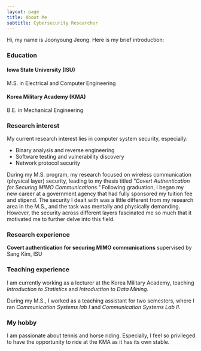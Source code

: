```yaml
---
layout: page
title: About Me
subtitle: Cybersecurity Researcher
---
```


Hi, my name is Joonyoung Jeong. Here is my brief introduction:

### Education

#### Iowa State University (ISU)
M.S. in Electrical and Computer Engineering
#### Korea Military Academy (KMA)
B.E. in Mechanical Engineering

### Research interest
My current research interest lies in computer system security, especially:
- Binary analysis and reverse engineering
- Software testing and vulnerability discovery
- Network protocol security

During my M.S. program, my research focused on wireless communication (physical layer) security, leading to my thesis titled _"Covert Authentication for Securing MIMO Communications."_ Following graduation, I began my new career at a government agency that had fully sponsored my tuition fee and stipend. The security I dealt with was a little different from my research area in the M.S., and the task was mentally and physically demanding. However, the security across different layers fascinated me so much that it motivated me to further delve into this field. 

### Research experience
**Covert authentication for securing MIMO communications** supervised by Sang Kim, ISU

### Teaching experience
I am currently working as a lecturer at the Korea Military Academy, teaching _Introduction to Statistics_ and _Introduction to Data Mining_. 

During my M.S., I worked as a teaching assistant for two semesters, where I ran _Communication Systems lab I_ and _Communication Systems Lab II_. 


### My hobby

I am passionate about tennis and horse riding. Especially, I feel so privileged to have the opportunity to ride at the KMA as it has its own stable.
